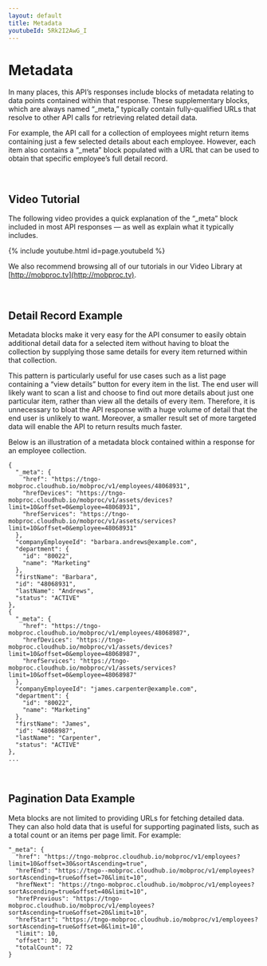 ```yaml
---
layout: default
title: Metadata
youtubeId: 5Rk2I2AwG_I
---
```


# Metadata

In many places, this API’s responses include blocks of metadata relating to data points contained within that response. These supplementary blocks, which are always named “_meta,” typically contain fully-qualified URLs that resolve to other API calls for retrieving related detail data.

For example, the API call for a collection of employees might return items containing just a few selected details about each employee. However, each item also contains a “_meta” block populated with a URL that can be used to obtain that specific employee’s full detail record. 

<br/>

## Video Tutorial

The following video provides a quick explanation of the “_meta” block included in most API responses — as well as explain what it typically includes.

{% include youtube.html id=page.youtubeId %}

We also recommend browsing all of our tutorials in our Video Library at [http://mobproc.tv](http://mobproc.tv). 

<br />

## Detail Record Example

Metadata blocks make it very easy for the API consumer to easily obtain additional detail data for a selected item without having to bloat the collection by supplying those same details for every item returned within that collection. 

This pattern is particularly useful for use cases such as a list page containing a “view details” button for every item in the list. The end user will likely want to scan a list and choose to find out more details about just one particular item, rather than view all the details of every item. Therefore, it is unnecessary to bloat the API response with a huge volume of detail that the end user is unlikely to want. Moreover, a smaller result set of more targeted data will enable the API to return results much faster.

Below is an illustration of a metadata block contained within a response for an employee collection.

```
{
  "_meta": {
    "href": "https://tngo-mobproc.cloudhub.io/mobproc/v1/employees/48068931",
    "hrefDevices": "https://tngo-mobproc.cloudhub.io/mobproc/v1/assets/devices?limit=10&offset=0&employee=48068931",
    "hrefServices": "https://tngo-mobproc.cloudhub.io/mobproc/v1/assets/services?limit=10&offset=0&employee=48068931"
  },
  "companyEmployeeId": "barbara.andrews@example.com",
  "department": {
    "id": "80022",
    "name": "Marketing"
  },
  "firstName": "Barbara",
  "id": "48068931",
  "lastName": "Andrews",
  "status": "ACTIVE"
},
{
  "_meta": {
    "href": "https://tngo-mobproc.cloudhub.io/mobproc/v1/employees/48068987",
    "hrefDevices": "https://tngo-mobproc.cloudhub.io/mobproc/v1/assets/devices?limit=10&offset=0&employee=48068987",
    "hrefServices": "https://tngo-mobproc.cloudhub.io/mobproc/v1/assets/services?limit=10&offset=0&employee=48068987"
  },
  "companyEmployeeId": "james.carpenter@example.com",
  "department": {
    "id": "80022",
    "name": "Marketing"
  },
  "firstName": "James",
  "id": "48068987",
  "lastName": "Carpenter",
  "status": "ACTIVE"
},
...
```
<br />

## Pagination Data Example
Meta blocks are not limited to providing URLs for fetching detailed data. They can also hold data that is useful for supporting paginated lists, such as a total count or an items per page limit. For example:


```
"_meta": {
  "href": "https://tngo-mobproc.cloudhub.io/mobproc/v1/employees?limit=10&offset=30&sortAscending=true",
  "hrefEnd": "https://tngo--mobproc.cloudhub.io/mobproc/v1/employees?sortAscending=true&offset=70&limit=10",
  "hrefNext": "https://tngo-mobproc.cloudhub.io/mobproc/v1/employees?sortAscending=true&offset=40&limit=10",
  "hrefPrevious": "https://tngo-mobproc.cloudhub.io/mobproc/v1/employees?sortAscending=true&offset=20&limit=10",
  "hrefStart": "https://tngo-mobproc.cloudhub.io/mobproc/v1/employees?sortAscending=true&offset=0&limit=10",
  "limit": 10,
  "offset": 30,
  "totalCount": 72
}
```